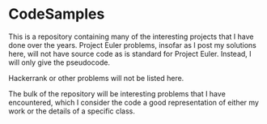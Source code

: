 # CodeSamples

This is a repository containing many of the interesting projects that I have done over the years. 
Project Euler problems, insofar as I post my solutions here, will not have source code as is standard for Project Euler. Instead, I will only give the pseudocode.

Hackerrank or other problems will not be listed here.

The bulk of the repository will be interesting problems that I have encountered, which I consider the code a good representation of either my work or the details of a specific class.
